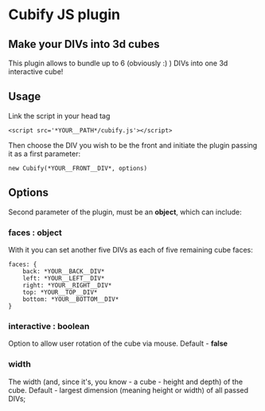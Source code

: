 # Cubify JS plugin 

## Make your DIVs into 3d cubes

This plugin allows to bundle up to 6 (obviously :) ) DIVs into one 3d interactive cube!

## Usage

Link the script in your head tag

```
<script src='*YOUR__PATH*/cubify.js'></script>
```

Then choose the DIV you wish to be the front and initiate the plugin passing it as a first parameter: 

```
new Cubify(*YOUR__FRONT__DIV*, options)
```

## Options

Second parameter of the plugin, must be an **object**, which can include:

### faces : object

With it you can set another five DIVs as each of five remaining cube faces:

```
faces: {
    back: *YOUR__BACK__DIV*
    left: *YOUR__LEFT__DIV*
    right: *YOUR__RIGHT__DIV*
    top: *YOUR__TOP__DIV*
    bottom: *YOUR__BOTTOM__DIV*
}
```
### interactive : boolean

Option to allow user rotation of the cube via mouse. Default - **false**

### width

The width (and, since it's, you know - a cube - height and depth) of the cube. Default - largest dimension (meaning height or width) of all passed DIVs; 